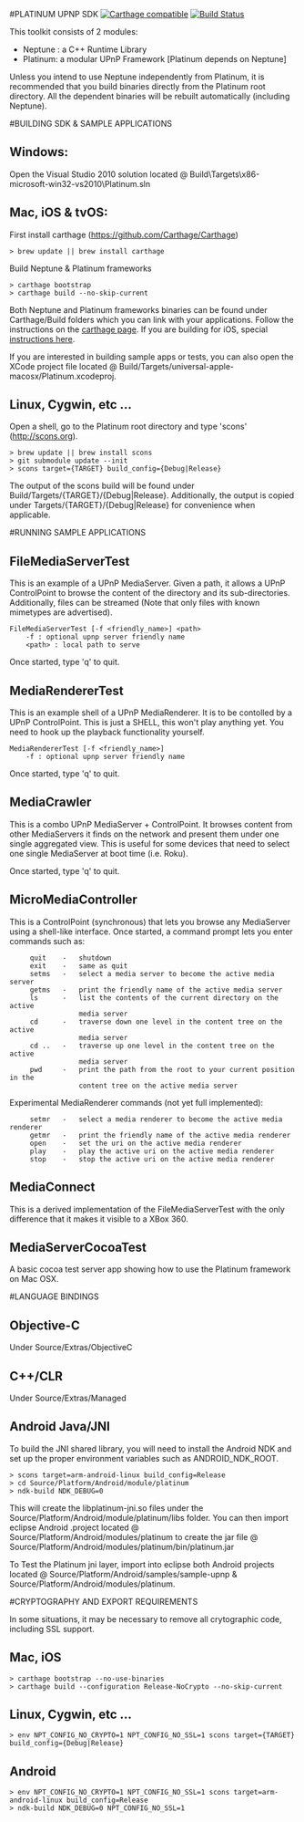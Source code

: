 #PLATINUM UPNP SDK [![Carthage compatible](https://img.shields.io/badge/Carthage-compatible-4BC51D.svg?style=flat)](https://github.com/Carthage/Carthage) [![Build Status](https://travis-ci.org/plutinosoft/Platinum.svg?branch=master)](https://travis-ci.org/plutinosoft/Platinum)

This toolkit consists of 2 modules:
* Neptune : a C++ Runtime Library
* Platinum: a modular UPnP Framework [Platinum depends on Neptune]

Unless you intend to use Neptune independently from Platinum, it is recommended that you build binaries directly from the Platinum root directory. All the dependent binaries will be rebuilt automatically (including Neptune).

#BUILDING SDK & SAMPLE APPLICATIONS

## Windows:
Open the Visual Studio 2010 solution located @ Build\Targets\x86-microsoft-win32-vs2010\Platinum.sln

## Mac, iOS & tvOS:
First install carthage (https://github.com/Carthage/Carthage)
```
> brew update || brew install carthage
```
Build Neptune & Platinum frameworks
```
> carthage bootstrap
> carthage build --no-skip-current
```

Both Neptune and Platinum frameworks binaries can be found under Carthage/Build folders which you can link with your applications.
Follow the instructions on the [carthage page](https://github.com/Carthage/Carthage).
If you are building for iOS, special [instructions here](https://github.com/Carthage/Carthage#if-youre-building-for-ios).

If you are interested in building sample apps or tests, you can also open the XCode project file located @ Build/Targets/universal-apple-macosx/Platinum.xcodeproj.

## Linux, Cygwin, etc ...
Open a shell, go to the Platinum root directory and type 'scons' (http://scons.org).
```
> brew update || brew install scons
> git submodule update --init
> scons target={TARGET} build_config={Debug|Release}
```
The output of the scons build will be found under Build/Targets/{TARGET}/{Debug|Release}.
Additionally, the output is copied under Targets/{TARGET}/{Debug|Release} for convenience when applicable.

#RUNNING SAMPLE APPLICATIONS

## FileMediaServerTest
This is an example of a UPnP MediaServer. Given a path, it allows a UPnP ControlPoint to browse the content of the directory and its sub-directories. Additionally, files can be streamed (Note that only files with known mimetypes are advertised).

```
FileMediaServerTest [-f <friendly_name>] <path>
    -f : optional upnp server friendly name
    <path> : local path to serve
```

Once started, type 'q' to quit.

## MediaRendererTest
This is an example shell of a UPnP MediaRenderer. It is to be contolled by a UPnP ControlPoint. This is just a SHELL, this won't play anything yet. You need to hook up the playback functionality yourself.

```
MediaRendererTest [-f <friendly_name>]
    -f : optional upnp server friendly name
```

Once started, type 'q' to quit.

## MediaCrawler
This is a combo UPnP MediaServer + ControlPoint. It browses content from other MediaServers it finds on the network and present them under one single aggregated view. This is useful for some devices that need to select one single MediaServer at boot time (i.e. Roku).

Once started, type 'q' to quit.

## MicroMediaController
This is a ControlPoint (synchronous) that lets you browse any MediaServer using a shell-like interface. Once started, a command prompt lets you enter commands such as:
```
     quit    -   shutdown
     exit    -   same as quit
     setms   -   select a media server to become the active media server
     getms   -   print the friendly name of the active media server
     ls      -   list the contents of the current directory on the active
                 media server
     cd      -   traverse down one level in the content tree on the active
                 media server
     cd ..   -   traverse up one level in the content tree on the active
                 media server
     pwd     -   print the path from the root to your current position in the
                 content tree on the active media server
```

Experimental MediaRenderer commands (not yet full implemented):
```
     setmr   -   select a media renderer to become the active media renderer
     getmr   -   print the friendly name of the active media renderer
     open    -   set the uri on the active media renderer
     play    -   play the active uri on the active media renderer
     stop    -   stop the active uri on the active media renderer
```

## MediaConnect
This is a derived implementation of the FileMediaServerTest with the only difference that it makes it visible to a XBox 360.

## MediaServerCocoaTest
A basic cocoa test server app showing how to use the Platinum framework on Mac OSX.

#LANGUAGE BINDINGS

## Objective-C
Under Source/Extras/ObjectiveC

## C++/CLR
Under Source/Extras/Managed

## Android Java/JNI
To build the JNI shared library, you will need to install the Android NDK and set up the proper environment variables such as ANDROID_NDK_ROOT.
```
> scons target=arm-android-linux build_config=Release
> cd Source/Platform/Android/module/platinum
> ndk-build NDK_DEBUG=0
```

This will create the libplatinum-jni.so files under the Source/Platform/Android/module/platinum/libs folder.
You can then import eclipse Android .project located @ Source/Platform/Android/modules/platinum to create the jar file @ Source/Platform/Android/modules/platinum/bin/platinum.jar

To Test the Platinum jni layer, import into eclipse both Android projects located @ Source/Platform/Android/samples/sample-upnp & Source/Platform/Android/modules/platinum.


#CRYPTOGRAPHY AND EXPORT REQUIREMENTS

In some situations, it may be necessary to remove all crytographic code, including SSL support.
## Mac, iOS
```
> carthage bootstrap --no-use-binaries
> carthage build --configuration Release-NoCrypto --no-skip-current
```

## Linux, Cygwin, etc ...
```
> env NPT_CONFIG_NO_CRYPTO=1 NPT_CONFIG_NO_SSL=1 scons target={TARGET} build_config={Debug|Release}
```

## Android
```
> env NPT_CONFIG_NO_CRYPTO=1 NPT_CONFIG_NO_SSL=1 scons target=arm-android-linux build_config=Release
> ndk-build NDK_DEBUG=0 NPT_CONFIG_NO_SSL=1
```

